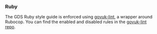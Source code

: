 ### Ruby

The GDS Ruby style guide is enforced using [govuk-lint], a wrapper around
Rubocop. You can find the enabled and disabled rules in the
[govuk-lint repo][govuk-lint-rules].

[govuk-lint]: https://rubygems.org/gems/govuk-lint
[govuk-lint-rules]: https://github.com/alphagov/govuk-lint/tree/master/configs/rubocop
